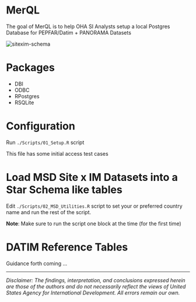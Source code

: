 
# MerQL

<!-- badges: start -->
<!-- badges: end -->

The goal of MerQL is to help OHA SI Analysts setup a local Postgres Database for PEPFAR/Datim + PANORAMA Datasets 

![sitexim-schema](https://user-images.githubusercontent.com/3952707/178600272-24b14d09-67a7-4f6b-814f-7398ed4d33f1.PNG)

# Packages

- DBI
- ODBC
- RPostgres
- RSQLite

# Configuration

Run `./Scripts/01_Setup.R` script

This file has some initial access test cases

# Load MSD Site x IM Datasets into a Star Schema like tables

Edit `./Scripts/02_MSD_Utilities.R` script to set your or preferred country name and run the rest of the script. 

**Note**: Make sure to run the script one block at the time (for the first time)

# DATIM Reference Tables

Guidance forth coming ...

---

*Disclaimer: The findings, interpretation, and conclusions expressed herein are those of the authors and do not necessarily reflect the views of United States Agency for International Development. All errors remain our own.*

